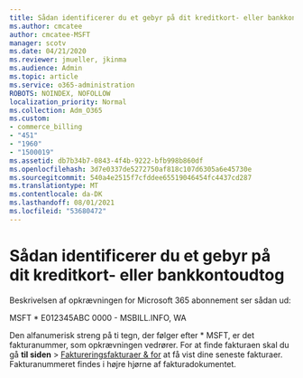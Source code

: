 ```yaml
---
title: Sådan identificerer du et gebyr på dit kreditkort- eller bankkontoudtog
ms.author: cmcatee
author: cmcatee-MSFT
manager: scotv
ms.date: 04/21/2020
ms.reviewer: jmueller, jkinma
ms.audience: Admin
ms.topic: article
ms.service: o365-administration
ROBOTS: NOINDEX, NOFOLLOW
localization_priority: Normal
ms.collection: Adm_O365
ms.custom:
- commerce_billing
- "451"
- "1960"
- "1500019"
ms.assetid: db7b34b7-0843-4f4b-9222-bfb998b860df
ms.openlocfilehash: 3d7e0337de5272750af818c107d6305a6e45730e
ms.sourcegitcommit: 540a4e2515f7cfddee65519046454fc4437cd287
ms.translationtype: MT
ms.contentlocale: da-DK
ms.lasthandoff: 08/01/2021
ms.locfileid: "53680472"
---
```

# <a name="how-to-identify-a-charge-on-your-credit-card-or-bank-statement"></a>Sådan identificerer du et gebyr på dit kreditkort- eller bankkontoudtog

Beskrivelsen af opkrævningen for Microsoft 365 abonnement ser sådan ud:
  
MSFT \* E012345ABC 0000 - MSBILL.INFO, WA
  
Den alfanumerisk streng på ti tegn, der følger efter \* MSFT, er det fakturanummer, som opkrævningen vedrører. For at finde fakturaen skal du gå **til siden** \> [Faktureringsfakturaer & for](https://go.microsoft.com/fwlink/p/?linkid=848039) at få vist dine seneste fakturaer. Fakturanummeret findes i højre hjørne af fakturadokumentet.